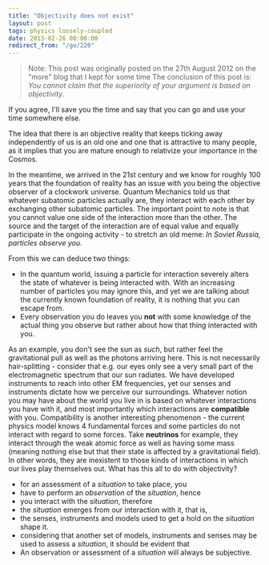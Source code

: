 ```yaml
---
title: "Objectivity does not exist"
layout: post
tags: physics loosely-coupled
date: 2013-02-26 00:00:00
redirect_from: "/go/220"
---
```


> Note: This post was originally posted on the 27th August 2012 on the "more" blog that I kept for some time
The conclusion of this post is: *You cannot claim that the superiority of your argument is based on objectivity*. 

If you agree, I'll save you the time and say that you can go and use your time somewhere else. 

The idea that there is an objective reality that keeps ticking away independently of us is an old one and one that is attractive to many people, as it implies that you are mature enough to relativize your importance in the Cosmos. 

In the meantime, we arrived in the 21st century and we know for roughly 100 years that the foundation of reality has an issue with you being the objective observer of a clockwork universe. Quantum Mechanics told us that whatever subatomic particles actually are, they interact with each other by exchanging other subatomic particles. The important point to note is that you cannot value one side of the interaction more than the other. The source and the target of the interaction are of equal value and equally participate in the ongoing activity - to stretch an old meme: *In Soviet Russia, particles observe you*. 

From this we can deduce two things: 

*   In the quantum world, issuing a particle for interaction severely alters the state of whatever is being interacted with. With an increasing number of particles you may ignore this, and yet we are talking about the currently known foundation of reality, it is nothing that you can escape from.
*   Every observation you do leaves you **not** with some knowledge of the actual thing you observe but rather about how that thing interacted with you.  

As an example, you don't see the sun as *such*, but rather feel the gravitational pull as well as the photons arriving here. This is not necessarily hair-splitting - consider that e.g. our eyes only see a very small part of the electromagnetic spectrum that our sun radiates. We have developed instruments to reach into other EM frequencies, yet our senses and instruments dictate how we perceive our surroundings. Whatever notion you may have about the world you live in is based on whatever interactions you have with it, and most importantly which interactions are **compatible** with you. Compatibility is another interesting phenomenon - the current physics model knows 4 fundamental forces and some particles do not interact with regard to some forces. Take **neutrinos** for example, they interact through the weak atomic force as well as having some mass (meaning nothing else but that their state is affected by a gravitational field). In other words, they are inexistent to those kinds of interactions in which our lives play themselves out. What has this all to do with objectivity? 

*   for an assessment of a *situation* to take place, you
*   have to perform an *observation* of the *situation*, hence
*   you interact with the *situation*, therefore
*   the *situation* emerges from our interaction with it, that is, 
*   the senses, instruments and models used to get a hold on the *situation* shape it.
*   considering that another set of models, instruments and senses may be used to assess a *situation*, it should be evident that
*   An observation or assessment of a *situation* will always be subjective.